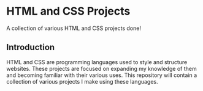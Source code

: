 # HTML and CSS Projects

A collection of various HTML and CSS projects done!

## Introduction

HTML and CSS are programming languages used to style and structure websites. These projects are focused on expanding my knowledge of them and becoming familiar with their various uses. This repository will contain a collection of various projects I make using these languages.

